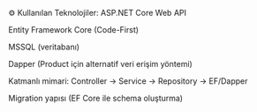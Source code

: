 ⚙️ Kullanılan Teknolojiler:
ASP.NET Core Web API

Entity Framework Core (Code-First)

MSSQL (veritabanı)

Dapper (Product için alternatif veri erişim yöntemi)

Katmanlı mimari: Controller → Service → Repository → EF/Dapper

Migration yapısı (EF Core ile schema oluşturma)

